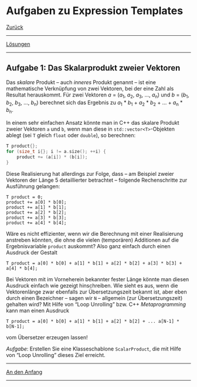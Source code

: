 # Aufgaben zu Expression Templates

[Zurück](Exercises.md)

---

[Lösungen](Exercises_08_ExpressionTemplates.cpp)

---

## Aufgabe 1: Das Skalarprodukt zweier Vektoren

Das *skalare* Produkt &ndash; auch *inneres* Produkt genannt &ndash; ist eine mathematische Verknüpfung
von zwei Vektoren, bei der eine Zahl als Resultat herauskommt.
Für zwei Vektoren
*a* = (*a*<sub>1</sub>, *a*<sub>2</sub>, *a*<sub>3</sub>, ..., *a*<sub>n</sub>) 
und
*b* = (*b*<sub>1</sub>, *b*<sub>2</sub>, *b*<sub>3</sub>, ..., *b*<sub>n</sub>)
berechnet sich das Ergebnis zu
*a*<sub>1</sub> * *b*<sub>1</sub> + *a*<sub>2</sub> * *b*<sub>2</sub> + ... + *a*<sub>n</sub> * *b*<sub>n</sub>.

In einem sehr einfachen Ansatz könnte man in C++ das skalare Produkt zweier Vektoren `a` und `b`,
wenn man diese in `std::vector<T>`-Objekten ablegt (sei `T` gleich `float` oder `double`), so berechnen:

```cpp
T product{};
for (size_t i{}; i != a.size(); ++i) {
    product += (a[i]) * (b[i]);
}
```

Diese Realisierung hat allerdings zur Folge, dass &ndash; am Beispiel zweier Vektoren der Länge 5 detaillierter betrachtet &ndash;
folgende Rechenschritte zur Ausführung gelangen:

```
T product = 0;
product += a[0] * b[0];
product += a[1] * b[1];
product += a[2] * b[2];
product += a[3] * b[3];
product += a[4] * b[4];
```

Wäre es nicht effizienter, wenn wir die Berechnung mit einer Realisierung anstreben könnten,
die ohne die vielen (temporären) Additionen auf die Ergebnisvariable `product` auskommt?
Also ganz einfach durch einen Ausdruck der Gestalt

```
T product = a[0] * b[0] + a[1] * b[1] + a[2] * b[2] + a[3] * b[3] + a[4] * b[4];
```

Bei Vektoren mit im Vorneherein bekannter fester Länge könnte man diesen Ausdruck einfach wie gezeigt hinschreiben.
Wie sieht es aus, wenn die Vektorenlänge zwar ebenfalls zur Übersetzungszeit bekannt ist,
aber eben durch einen Bezeichner &ndash; sagen wir `N` &ndash; allgemein (zur Übersetzungszeit) gehalten wird?
Mit Hilfe von &ldquo;Loop Unrolling&rdquo; bzw. C++ *Metaprogramming* kann man einen Ausdruck

```
T product = a[0] * b[0] + a[1] * b[1] + a[2] * b[2] + ... a[N-1] * b[N-1];
```

vom Übersetzer erzeugen lassen!

*Aufgabe*: Erstellen Sie eine Klasseschablone `ScalarProduct`, die mit Hilfe von &ldquo;Loop Unrolling&rdquo;
dieses Ziel erreicht.

---

[An den Anfang](#Aufgaben-zu-Expression-Templates)

---
